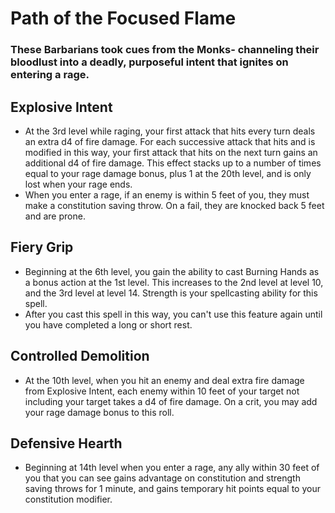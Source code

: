 # Path of the Focused Flame 
### These Barbarians took cues from the Monks- channeling their bloodlust into a deadly, purposeful intent that ignites on entering a rage.


## Explosive Intent
- At the 3rd level while raging, your first attack that hits every turn deals an
  extra d4 of fire damage. For each successive attack that hits and is modified
  in this way, your first attack that hits on the next turn gains an additional
  d4 of fire damage. This effect stacks up to a number of times equal to your
  rage damage bonus, plus 1 at the 20th level, and is only lost when your rage
  ends.
- When you enter a rage, if an enemy is within 5 feet of you, they must make a
  constitution saving throw. On a fail, they are knocked back 5 feet and are
  prone.


## Fiery Grip
- Beginning at the 6th level, you gain the ability to cast Burning Hands as a 
  bonus action at the 1st level. This increases to the 2nd level at level 10,
  and the 3rd level at level 14. Strength is your spellcasting ability for 
  this spell. 
- After you cast this spell in this way, you can't use this feature again until
  you have completed a long or short rest.


## Controlled Demolition
- At the 10th level, when you hit an enemy and deal extra fire damage from
  Explosive Intent, each enemy within 10 feet of your target not including your
  target takes a d4 of fire damage. On a crit, you may add your rage damage
  bonus to this roll.


## Defensive Hearth
- Beginning at 14th level when you enter a rage, any ally within 30 feet of you
  that you can see gains advantage on constitution and strength saving throws
  for 1 minute, and gains temporary hit points equal to your constitution
  modifier.


